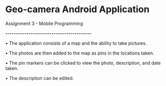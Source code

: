 # Geo-camera Android Application
Assignment 3 - Mobile Programming

**-----------------------------------------**

• The application consists of a map and the ability to take pictures. 

• The photos are then added to the map as pins in the locations taken.

• The pin markers can be clicked to view the photo, description, and date taken.

• The description can be edited.
